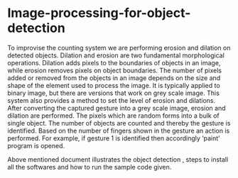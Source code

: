 # Image-processing-for-object-detection
To improvise the counting system we are performing erosion and dilation on detected objects. 
Dilation and erosion are two fundamental morphological operations. Dilation adds pixels to the boundaries of objects in an image, while erosion removes pixels on object boundaries. 
The number of pixels added or removed from the objects in an image depends on the size and shape of the element used to process the image. It is typically applied to binary image, 
but there are versions that work on grey scale image. 
This system also provides a method to set the level of erosion and dilations. After converting the captured gesture into a grey scale image, erosion and dilation are performed. 
The pixels which are random forms into a bulk of single object. The number of objects are counted and thereby the gesture is identified. 
Based on the number of fingers shown in the gesture an action is performed. For example, if gesture 1 is identified then accordingly ‘paint’ program is opened.


Above mentioned document illustrates the object detection , steps to install all the softwares and how to run the sample code given.
